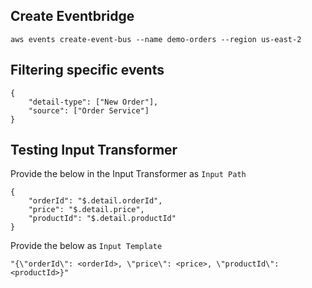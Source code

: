 ## Create Eventbridge

```aws events create-event-bus --name demo-orders --region us-east-2```

## Filtering specific events

```
{
    "detail-type": ["New Order"],
    "source": ["Order Service"]
}
```

## Testing Input Transformer

Provide the below in the Input Transformer as `Input Path`

```
{
    "orderId": "$.detail.orderId",
    "price": "$.detail.price",
    "productId": "$.detail.productId"
}
```

Provide the below as `Input Template`

```
"{\"orderId\": <orderId>, \"price\": <price>, \"productId\": <productId>}"
```